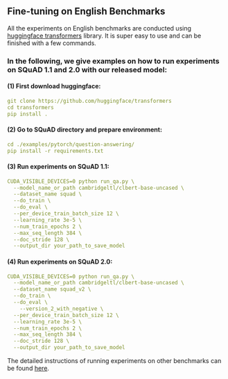 ## Fine-tuning on English Benchmarks
All the experiments on English benchmarks are conducted using [huggingface transformers](https://github.com/huggingface/transformers) library. It is super easy to use and can be finished with a few commands.

### In the following, we give examples on how to run experiments on SQuAD 1.1 and 2.0 with our released model:
#### (1) First download huggingface:
```yaml
git clone https://github.com/huggingface/transformers
cd transformers
pip install .
```

#### (2) Go to SQuAD directory and prepare environment:
```yaml
cd ./examples/pytorch/question-answering/
pip install -r requirements.txt
```

#### (3) Run experiments on SQuAD 1.1:
```yaml
CUDA_VISIBLE_DEVICES=0 python run_qa.py \
  --model_name_or_path cambridgeltl/clbert-base-uncased \
  --dataset_name squad \
  --do_train \
  --do_eval \
  --per_device_train_batch_size 12 \
  --learning_rate 3e-5 \
  --num_train_epochs 2 \
  --max_seq_length 384 \
  --doc_stride 128 \
  --output_dir your_path_to_save_model
```

#### (4) Run experiments on SQuAD 2.0:
```yaml
CUDA_VISIBLE_DEVICES=0 python run_qa.py \
  --model_name_or_path cambridgeltl/clbert-base-uncased \
  --dataset_name squad_v2 \
  --do_train \
  --do_eval \
    --version_2_with_negative \
  --per_device_train_batch_size 12 \
  --learning_rate 3e-5 \
  --num_train_epochs 2 \
  --max_seq_length 384 \
  --doc_stride 128 \
  --output_dir your_path_to_save_model
```

The detailed instructions of running experiments on other benchmarks can be found [here](https://github.com/huggingface/transformers/tree/master/examples).

